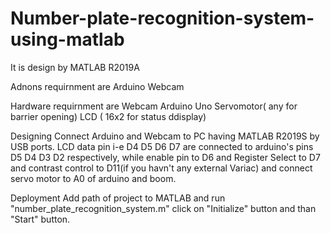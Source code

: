 # Number-plate-recognition-system-using-matlab

It is design by MATLAB R2019A


Adnons requirnment are 
Arduino
Webcam



Hardware requirnment are
Webcam
Arduino Uno
Servomotor( any for barrier opening)
LCD ( 16x2 for status ddisplay)



Designing 
Connect Arduino and Webcam to PC having MATLAB R2019S by USB ports. LCD data pin i-e D4 D5 D6 D7 are connected to arduino's pins D5 D4 D3 D2 respectively, while enable pin to D6 and Register Select to D7 and contrast control to D11(if you havn't any external Variac) and connect servo motor to A0 of arduino and boom.


Deployment
Add path of project to MATLAB and run "number_plate_recognition_system.m" click on "Initialize" button and than "Start" button.
